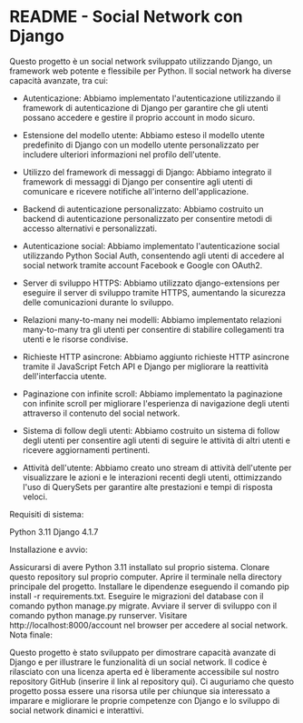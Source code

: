 # README - Social Network con Django

Questo progetto è un social network sviluppato utilizzando Django, un framework web potente e flessibile per Python. Il social network ha diverse capacità avanzate, tra cui:

- Autenticazione: Abbiamo implementato l'autenticazione utilizzando il framework di autenticazione di Django per garantire che gli utenti possano accedere e gestire il proprio account in modo sicuro.

- Estensione del modello utente: Abbiamo esteso il modello utente predefinito di Django con un modello utente personalizzato per includere ulteriori informazioni nel profilo dell'utente.

- Utilizzo del framework di messaggi di Django: Abbiamo integrato il framework di messaggi di Django per consentire agli utenti di comunicare e ricevere notifiche all'interno dell'applicazione.

- Backend di autenticazione personalizzato: Abbiamo costruito un backend di autenticazione personalizzato per consentire metodi di accesso alternativi e personalizzati.

- Autenticazione social: Abbiamo implementato l'autenticazione social utilizzando Python Social Auth, consentendo agli utenti di accedere al social network tramite account Facebook e Google con OAuth2.

- Server di sviluppo HTTPS: Abbiamo utilizzato django-extensions per eseguire il server di sviluppo tramite HTTPS, aumentando la sicurezza delle comunicazioni durante lo sviluppo.

- Relazioni many-to-many nei modelli: Abbiamo implementato relazioni many-to-many tra gli utenti per consentire di stabilire collegamenti tra utenti e le risorse condivise.

- Richieste HTTP asincrone: Abbiamo aggiunto richieste HTTP asincrone tramite il JavaScript Fetch API e Django per migliorare la reattività dell'interfaccia utente.

- Paginazione con infinite scroll: Abbiamo implementato la paginazione con infinite scroll per migliorare l'esperienza di navigazione degli utenti attraverso il contenuto del social network.

- Sistema di follow degli utenti: Abbiamo costruito un sistema di follow degli utenti per consentire agli utenti di seguire le attività di altri utenti e ricevere aggiornamenti pertinenti.

- Attività dell'utente: Abbiamo creato uno stream di attività dell'utente per visualizzare le azioni e le interazioni recenti degli utenti, ottimizzando l'uso di QuerySets per garantire alte prestazioni e tempi di risposta veloci.

Requisiti di sistema:

Python 3.11
Django 4.1.7

Installazione e avvio:

Assicurarsi di avere Python 3.11 installato sul proprio sistema.
Clonare questo repository sul proprio computer.
Aprire il terminale nella directory principale del progetto.
Installare le dipendenze eseguendo il comando pip install -r requirements.txt.
Eseguire le migrazioni del database con il comando python manage.py migrate.
Avviare il server di sviluppo con il comando python manage.py runserver.
Visitare http://localhost:8000/account nel browser per accedere al social network.
Nota finale:

Questo progetto è stato sviluppato per dimostrare capacità avanzate di Django e per illustrare le funzionalità di un social network. Il codice è rilasciato con una licenza aperta ed è liberamente accessibile sul nostro repository GitHub (inserire il link al repository qui). Ci auguriamo che questo progetto possa essere una risorsa utile per chiunque sia interessato a imparare e migliorare le proprie competenze con Django e lo sviluppo di social network dinamici e interattivi.
